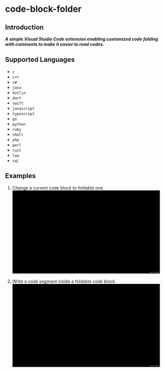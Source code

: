 # code-block-folder

## Introduction

***A simple Visual Studio Code extension enabling customized code folding with comments to make it easier to read codes.***

## Supported Languages

- `c`
- `c++`
- `c#`
- `java`
- `kotlin`
- `dart`
- `swift`
- `javascript`
- `typescript`
- `go`
- `python`
- `ruby`
- `shell`
- `php`
- `perl`
- `rust`
- `lua`
- `sql`

## Examples

1. Change a current code block to foldable one.![add_folding.gif](./assets/add_folding.gif)

2. Write a code segment inside a foldable code block.![write_block.gif](./assets/write_block.gif)
